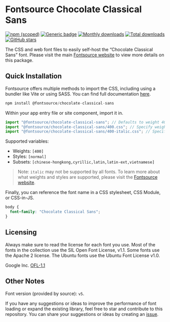 # Fontsource Chocolate Classical Sans

[![npm (scoped)](https://img.shields.io/npm/v/@fontsource/chocolate-classical-sans?color=brightgreen)](https://www.npmjs.com/package/@fontsource/chocolate-classical-sans) [![Generic badge](https://img.shields.io/badge/fontsource-passing-brightgreen)](https://github.com/fontsource/fontsource) [![Monthly downloads](https://badgen.net/npm/dm/@fontsource/chocolate-classical-sans)](https://github.com/fontsource/fontsource) [![Total downloads](https://badgen.net/npm/dt/@fontsource/chocolate-classical-sans)](https://github.com/fontsource/fontsource) [![GitHub stars](https://img.shields.io/github/stars/fontsource/fontsource.svg?style=social&label=Star)](https://github.com/fontsource/fontsource/stargazers)

The CSS and web font files to easily self-host the “Chocolate Classical Sans” font. Please visit the main [Fontsource website](https://fontsource.org/fonts/chocolate-classical-sans) to view more details on this package.

## Quick Installation

Fontsource offers multiple methods to import the CSS, including using a bundler like Vite or using SASS. You can find full documentation [here](https://fontsource.org/docs/getting-started/introduction).

```javascript
npm install @fontsource/chocolate-classical-sans
```

Within your app entry file or site component, import it in.

```javascript
import "@fontsource/chocolate-classical-sans"; // Defaults to weight 400
import "@fontsource/chocolate-classical-sans/400.css"; // Specify weight
import "@fontsource/chocolate-classical-sans/400-italic.css"; // Specify weight and style
```

Supported variables:
- Weights: `[400]`
- Styles: `[normal]`
- Subsets: `[chinese-hongkong,cyrillic,latin,latin-ext,vietnamese]`

> Note: `italic` may not be supported by all fonts. To learn more about what weights and styles are supported, please visit the [Fontsource website](https://fontsource.org/fonts/chocolate-classical-sans).

Finally, you can reference the font name in a CSS stylesheet, CSS Module, or CSS-in-JS.

```css
body {
  font-family: "Chocolate Classical Sans";
}
```

## Licensing
Always make sure to read the license for each font you use. Most of the fonts in the collection use the SIL Open Font License, v1.1. Some fonts use the Apache 2 license. The Ubuntu fonts use the Ubuntu Font License v1.0.

Google Inc.
[OFL-1.1](http://scripts.sil.org/OFL)

## Other Notes
Font version (provided by source): `v5`.

If you have any suggestions or ideas to improve the performance of font loading or expand the existing library, feel free to star and contribute to this repository. You can share your suggestions or ideas by creating an [issue](https://github.com/fontsource/fontsource/issues).